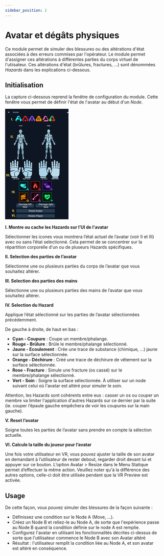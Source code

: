 ```yaml
---
sidebar_position: 2
---
```


# Avatar et dégâts physiques

Ce module permet de simuler des blessures ou des altérations d'état associées à des erreurs commises par l'opérateur. Le module permet d'assigner ces altérations à différentes parties du corps virtuel de l'utiisateur. Ces altérations d'état (brûlures, fractures, ...) sont dénommées *Hazards* dans les explications ci-dessous.

## Initialisation

La capture ci-dessous reprend la fenêtre de configuration du module. Cette fenêtre vous permet de définir l'état de l'avatar au début d'un *Node*. 

![Avatar initialization features](/img/avatar_initfeatures.png)
  
**I. Montre ou cache les Hazards sur l’UI de l'avatar**

Sélectionner les icones vous montrera l’état actuel de l’avatar (voir II et III) avec ou sans l’état selectionné. Cela permet de se concentrer sur la répartition corporelle d'un ou de pluseurs Hazards spécifiques.

**II. Selection des parties de l’avatar**

Sélectionne une ou plusieurs parties du corps de l’avatar que vous souhaitez altérer.

**III. Selection des parties des mains**

Sélectionne une ou plusieurs parties des mains de l’avatar que vous souhaitez altérer.

**IV. Selection du Hazard**

Applique l’état sélectionné sur les parties de l’avatar sélectionnées précédemment.

De gauche à droite, de haut en bas : 
* **Cyan - Coupure** : Coupe un membre/phalange.
* **Rouge - Brûlure** : Brûle le membre/phalange sélectionné.
* **Jaune - Ecoulement** : Crée une trace de substance (chimique, ...) jaune sur la surface sélectionnée.
* **Orange - Déchirure** : Créé une trace de déchirure de vêtement sur la surface sélectionnée.
* **Rose - Fracture** : Simule une fracture (os cassé) sur le membre/phalange sélectionné.
* **Vert - Soin** : Soigne la surface sélectionnée. À utiliser sur un node suivant celui où l'avatar est altéré pour simuler le soin.

Attention, les Hazards sont cohérents entre eux : casser un os ou couper un membre va limiter l'application d'autres Hazards sur ce dernier par la suite (ie. couper l’épaule gauche empêchera de voir les coupures sur la main gauche).

**V. Reset l’avatar**

Soigne toutes les parties de l’avatar sans prendre en compte la sélection actuelle.

**VI. Calcule la taille du joueur pour l’avatar**

Une fois votre utilisateur en VR, vous pouvez ajuster la taille de son avatar en demandant à l’utilisateur de rester debout, regarder droit devant lui et appuyer sur ce bouton. L’option Avatar > Resize dans le Menu Statique permet d’effectuer la même action. Veuillez noter qu'à la différence des autres options, celle-ci doit être utilisée pendant que la VR Preview est activée.

## Usage

De cette façon, vous pouvez simuler des blessures de la façon suivante :
* Définissez une condition sur le Node A (Move, ...). 
* Créez un Node B et reliez-le au Node A, de sorte que l'expérience passe au Node B quand la condition définie sur le node A est remplie.
* Configurez l'avatar en utilisant les fonctionnalités décrites ci-dessus de sorte que l'utilisateur commence le Node B avec son Avatar altéré
* Résultat : l'utilisateur remplit la condition liée au Node A, et son avatar est altéré en conséquence.







